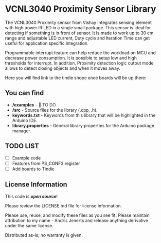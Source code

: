 VCNL3040 Proximity Sensor Library
===========================================================

The VCNL3040 Proximity sensor from Vishay integrates sensing element with high power IR LED in a single small package. This sensor is ideal for detecting if something is in front of sensor. It is made to work up to 30 cm range and adjustable LED current, Duty cycle and Iteration Time can get useful for application specific integration.

Programmable interrupt feature can help reduce the workload on MCU and decrease power consumption. It is possible to setup low and high thresholds for interrupt. In addition, Proximity detection logic output mode allows to detect closing objects and when it moves away.

Here you will find link to the tindie shope once boards will be up there:

You can find
-------------------

* **/examples** - :ghost: TO DO
* **/src** - Source files for the library (.cpp, .h).
* **keywords.txt** - Keywords from this library that will be highlighted in the Arduino IDE. 
* **library.properties** - General library properties for the Arduino package manager.

TODO LIST
------------------
- [ ] Example code
- [ ] Features from PS_CONF3 register
- [ ] Add boards to Tindie

License Information
-------------------

This code is _**open source**_! 

Please review the LICENSE.md file for license information.

Please use, reuse, and modify these files as you see fit. Please maintain attribution to my name - Andris Jenerts and release anything derivative under the same license.

Distributed as-is; no warranty is given.

